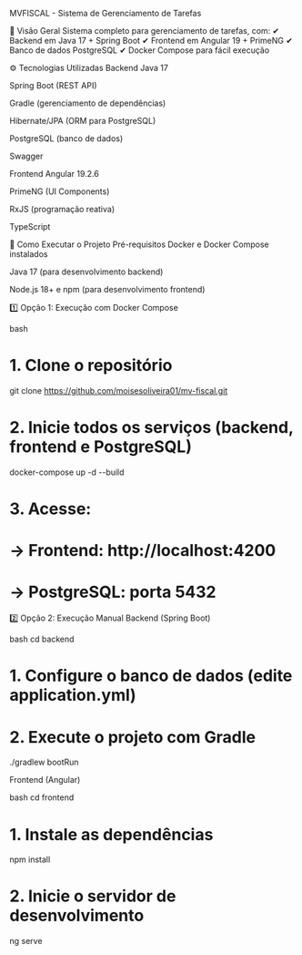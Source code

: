 MVFISCAL - Sistema de Gerenciamento de Tarefas

📌 Visão Geral
Sistema completo para gerenciamento de tarefas, com:
✔ Backend em Java 17 + Spring Boot
✔ Frontend em Angular 19 + PrimeNG
✔ Banco de dados PostgreSQL
✔ Docker Compose para fácil execução

⚙ Tecnologias Utilizadas
Backend
Java 17

Spring Boot (REST API)

Gradle (gerenciamento de dependências)

Hibernate/JPA (ORM para PostgreSQL)

PostgreSQL (banco de dados)

Swagger

Frontend
Angular 19.2.6

PrimeNG (UI Components)

RxJS (programação reativa)

TypeScript

🚀 Como Executar o Projeto
Pré-requisitos
Docker e Docker Compose instalados

Java 17 (para desenvolvimento backend)

Node.js 18+ e npm (para desenvolvimento frontend)

1️⃣ Opção 1: Execução com Docker Compose

bash
# 1. Clone o repositório
git clone https://github.com/moisesoliveira01/mv-fiscal.git

# 2. Inicie todos os serviços (backend, frontend e PostgreSQL)
docker-compose up -d --build

# 3. Acesse:
#    → Frontend: http://localhost:4200
#    → PostgreSQL: porta 5432

2️⃣ Opção 2: Execução Manual
Backend (Spring Boot)

bash
cd backend

# 1. Configure o banco de dados (edite application.yml)
# 2. Execute o projeto com Gradle
./gradlew bootRun

Frontend (Angular)

bash
cd frontend

# 1. Instale as dependências
npm install

# 2. Inicie o servidor de desenvolvimento
ng serve
